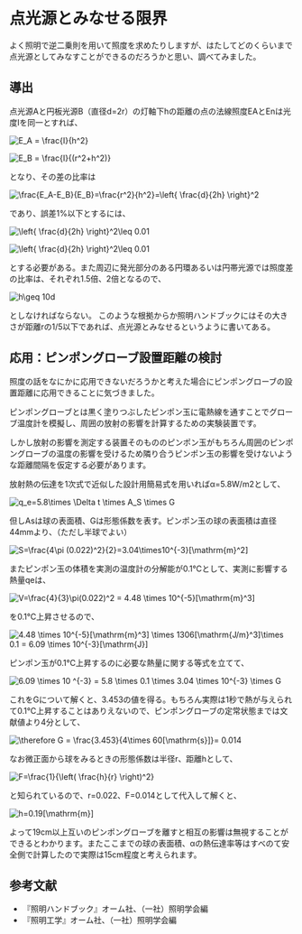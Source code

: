 
# 点光源とみなせる限界
よく照明で逆二乗則を用いて照度を求めたりしますが、はたしてどのくらいまで点光源としてみなすことができるのだろうかと思い、調べてみました。

## 導出
点光源Aと円板光源B（直径d=2r）の灯軸下hの距離の点の法線照度EAとEnは光度Iを同一とすれば、


![E_A = \frac{I}{h^2}](https://render.githubusercontent.com/render/math?math=%5Cdisplaystyle+E_A+%3D+%5Cfrac%7BI%7D%7Bh%5E2%7D)



![E_B = \frac{I}{(r^2+h^2)}](https://render.githubusercontent.com/render/math?math=%5Cdisplaystyle+E_B+%3D+%5Cfrac%7BI%7D%7B%28r%5E2%2Bh%5E2%29%7D)


となり、その差の比率は


![\frac{E_A-E_B}{E_B}=\frac{r^2}{h^2}=\left\{  \frac{d}{2h} \right\}^2](https://render.githubusercontent.com/render/math?math=%5Cdisplaystyle+%5Cfrac%7BE_A-E_B%7D%7BE_B%7D%3D%5Cfrac%7Br%5E2%7D%7Bh%5E2%7D%3D%5Cleft%5C%7B++%5Cfrac%7Bd%7D%7B2h%7D+%5Cright%5C%7D%5E2)


であり、誤差1%以下とするには、

![\left\{ \frac{d}{2h} \right\}^2\leq 0.01](https://render.githubusercontent.com/render/math?math=%5Clarge+%5Cdisplaystyle+%5Cleft%5C%7B+%5Cfrac%7Bd%7D%7B2h%7D+%5Cright%5C%7D%5E2%5Cleq+0.01)


![\left\{ \frac{d}{2h} \right\}^2\leq 0.01](https://render.githubusercontent.com/render/math?math=%5Cdisplaystyle+%5Cleft%5C%7B+%5Cfrac%7Bd%7D%7B2h%7D+%5Cright%5C%7D%5E2%5Cleq+0.01)


とする必要がある。また周辺に発光部分のある円環あるいは円帯光源では照度差の比率は、それぞれ1.5倍、2倍となるので、


![h\geq 10d](https://render.githubusercontent.com/render/math?math=%5Cdisplaystyle+h%5Cgeq+10d)


としなければならない。
このような根拠からか照明ハンドブックにはその大きさが距離rの1/5以下であれば、点光源とみなせるというように書いてある。

## 応用：ピンポングローブ設置距離の検討
照度の話をなにかに応用できないだろうかと考えた場合にピンポングローブの設置距離に応用できることに気づきました。


ピンポングローブとは黒く塗りつぶしたピンポン玉に電熱線を通すことでグローブ温度計を模擬し、周囲の放射の影響を計算するための実験装置です。


しかし放射の影響を測定する装置そのもののピンポン玉がもちろん周囲のピンポングローブの温度の影響を受けるため隣り合うピンポン玉の影響を受けないような距離間隔を仮定する必要があります。


放射熱の伝達を1次式で近似した設計用簡易式を用いればα=5.8W/m2として、

![q_e=5.8\times \Delta t \times A_S \times  G](https://render.githubusercontent.com/render/math?math=%5Cdisplaystyle+q_e%3D5.8%5Ctimes+%5CDelta+t+%5Ctimes+A_S+%5Ctimes++G)


但しAsは球の表面積、Gは形態係数を表す。ピンポン玉の球の表面積は直径44mmより、（ただし半球でよい）

![S=\frac{4\pi (0.022)^2}{2}=3.04\times10^{-3}[\mathrm{m}^2]](https://render.githubusercontent.com/render/math?math=%5Cdisplaystyle+S%3D%5Cfrac%7B4%5Cpi+%280.022%29%5E2%7D%7B2%7D%3D3.04%5Ctimes10%5E%7B-3%7D%5B%5Cmathrm%7Bm%7D%5E2%5D)

またピンポン玉の体積を実測の温度計の分解能が0.1℃として、実測に影響する熱量qeは、

![V=\frac{4}{3}\pi(0.022)^2 = 4.48 \times 10^{-5}[\mathrm{m}^3]](https://render.githubusercontent.com/render/math?math=%5Cdisplaystyle+V%3D%5Cfrac%7B4%7D%7B3%7D%5Cpi%280.022%29%5E2+%3D+4.48+%5Ctimes+10%5E%7B-5%7D%5B%5Cmathrm%7Bm%7D%5E3%5D)

を0.1℃上昇させるので、

![4.48 \times 10^{-5}[\mathrm{m}^3] \times 1306[\mathrm{J/m}^3]\times 0.1 = 6.09 \times 10^{-3}[\mathrm{J}]](https://render.githubusercontent.com/render/math?math=%5Cdisplaystyle+4.48+%5Ctimes+10%5E%7B-5%7D%5B%5Cmathrm%7Bm%7D%5E3%5D+%5Ctimes+1306%5B%5Cmathrm%7BJ%2Fm%7D%5E3%5D%5Ctimes+0.1+%3D+6.09+%5Ctimes+10%5E%7B-3%7D%5B%5Cmathrm%7BJ%7D%5D)

ピンポン玉が0.1℃上昇するのに必要な熱量に関する等式を立てて、

![6.09 \times 10 ^{-3} = 5.8 \times 0.1 \times 3.04 \times 10^{-3} \times G](https://render.githubusercontent.com/render/math?math=%5Cdisplaystyle+6.09+%5Ctimes+10+%5E%7B-3%7D+%3D+5.8+%5Ctimes+0.1+%5Ctimes+3.04+%5Ctimes+10%5E%7B-3%7D+%5Ctimes+G)

これをGについて解くと、3.453の値を得る。もちろん実際は1秒で熱が与えられて0.1℃上昇することはありえないので、ピンポングローブの定常状態までは文献値より4分として、

![\therefore G = \frac{3.453}{4\times 60[\mathrm{s}]}= 0.014](https://render.githubusercontent.com/render/math?math=%5Cdisplaystyle+%5Ctherefore+G+%3D+%5Cfrac%7B3.453%7D%7B4%5Ctimes+60%5B%5Cmathrm%7Bs%7D%5D%7D%3D+0.014)

なお微正面から球をみるときの形態係数は半径r、距離hとして、

![F=\frac{1}{\left( \frac{h}{r} \right)^2}](https://render.githubusercontent.com/render/math?math=%5Cdisplaystyle+F%3D%5Cfrac%7B1%7D%7B%5Cleft%28+%5Cfrac%7Bh%7D%7Br%7D+%5Cright%29%5E2%7D)


と知られているので、r=0.022、F=0.014として代入して解くと、

![h=0.19[\mathrm{m}]](https://render.githubusercontent.com/render/math?math=%5Cdisplaystyle+h%3D0.19%5B%5Cmathrm%7Bm%7D%5D)

よって19cm以上互いのピンポングローブを離すと相互の影響は無視することができるとわかります。またここまでの球の表面積、αの熱伝達率等はすべのて安全側で計算したので実際は15cm程度と考えられます。



## 参考文献
* 『照明ハンドブック』オーム社、（一社）照明学会編
* 『照明工学』オーム社、（一社）照明学会編
